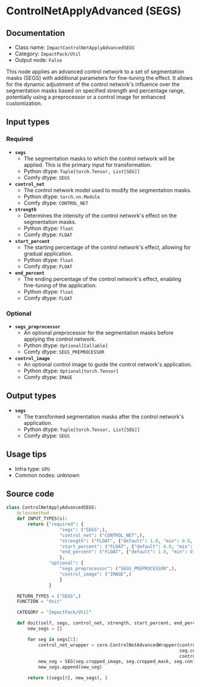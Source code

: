 # ControlNetApplyAdvanced (SEGS)
## Documentation
- Class name: `ImpactControlNetApplyAdvancedSEGS`
- Category: `ImpactPack/Util`
- Output node: `False`

This node applies an advanced control network to a set of segmentation masks (SEGS) with additional parameters for fine-tuning the effect. It allows for the dynamic adjustment of the control network's influence over the segmentation masks based on specified strength and percentage range, potentially using a preprocessor or a control image for enhanced customization.
## Input types
### Required
- **`segs`**
    - The segmentation masks to which the control network will be applied. This is the primary input for transformation.
    - Python dtype: `Tuple[torch.Tensor, List[SEG]]`
    - Comfy dtype: `SEGS`
- **`control_net`**
    - The control network model used to modify the segmentation masks.
    - Python dtype: `torch.nn.Module`
    - Comfy dtype: `CONTROL_NET`
- **`strength`**
    - Determines the intensity of the control network's effect on the segmentation masks.
    - Python dtype: `float`
    - Comfy dtype: `FLOAT`
- **`start_percent`**
    - The starting percentage of the control network's effect, allowing for gradual application.
    - Python dtype: `float`
    - Comfy dtype: `FLOAT`
- **`end_percent`**
    - The ending percentage of the control network's effect, enabling fine-tuning of the application.
    - Python dtype: `float`
    - Comfy dtype: `FLOAT`
### Optional
- **`segs_preprocessor`**
    - An optional preprocessor for the segmentation masks before applying the control network.
    - Python dtype: `Optional[Callable]`
    - Comfy dtype: `SEGS_PREPROCESSOR`
- **`control_image`**
    - An optional control image to guide the control network's application.
    - Python dtype: `Optional[torch.Tensor]`
    - Comfy dtype: `IMAGE`
## Output types
- **`segs`**
    - The transformed segmentation masks after the control network's application.
    - Python dtype: `Tuple[torch.Tensor, List[SEG]]`
    - Comfy dtype: `SEGS`
## Usage tips
- Infra type: `GPU`
- Common nodes: unknown


## Source code
```python
class ControlNetApplyAdvancedSEGS:
    @classmethod
    def INPUT_TYPES(s):
        return {"required": {
                    "segs": ("SEGS",),
                    "control_net": ("CONTROL_NET",),
                    "strength": ("FLOAT", {"default": 1.0, "min": 0.0, "max": 10.0, "step": 0.01}),
                    "start_percent": ("FLOAT", {"default": 0.0, "min": 0.0, "max": 1.0, "step": 0.001}),
                    "end_percent": ("FLOAT", {"default": 1.0, "min": 0.0, "max": 1.0, "step": 0.001})
                    },
                "optional": {
                    "segs_preprocessor": ("SEGS_PREPROCESSOR",),
                    "control_image": ("IMAGE",)
                    }
                }

    RETURN_TYPES = ("SEGS",)
    FUNCTION = "doit"

    CATEGORY = "ImpactPack/Util"

    def doit(self, segs, control_net, strength, start_percent, end_percent, segs_preprocessor=None, control_image=None):
        new_segs = []

        for seg in segs[1]:
            control_net_wrapper = core.ControlNetAdvancedWrapper(control_net, strength, start_percent, end_percent, segs_preprocessor,
                                                                 seg.control_net_wrapper, original_size=segs[0], crop_region=seg.crop_region,
                                                                 control_image=control_image)
            new_seg = SEG(seg.cropped_image, seg.cropped_mask, seg.confidence, seg.crop_region, seg.bbox, seg.label, control_net_wrapper)
            new_segs.append(new_seg)

        return ((segs[0], new_segs), )

```
